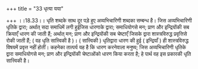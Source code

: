 +++
title = "33 धृत्या यया"

+++
।।18.33।। धृति शब्दके साथ दूर पड़े हुए अव्यभिचारिणी शब्दका सम्बन्ध है।
जिस अव्यभिचारिणी धृतिके द्वारा; अर्थात् सदा समाधिमें लगी हुईजिस धारणाके
द्वारा; समाधियोगसे मन; प्राण और इन्द्रियोंकी सब क्रियाएँ धारण की जाती
हैं; अर्थात् मन; प्राण और इन्द्रियोंकी सब चेष्टाएँ जिसके द्वारा
शास्त्रविरुद्ध प्रवृत्तिसे रोकी जाती हैं; ( वह धृति सात्त्विकी है )। (
सात्त्विकी ) धृतिद्वारा धारण की हुई ( इन्द्रियाँ ) ही शास्त्रविरुद्ध
विषयमें प्रवृत्त नहीं होतीं। कहनेका तात्पर्य यह है कि धारण करनेवाला
मनुष्य; जिस अव्यभिचारिणी धृतिके द्वारा समाधियोगसे मन; प्राण और
इन्द्रियोंकी चेष्टाओंको धारण किया करता है; हे पार्थ वह इस प्रकारकी धृति
सात्त्विकी है।
